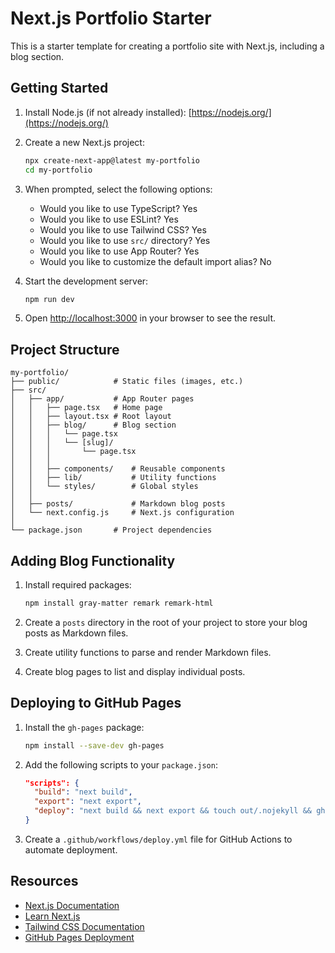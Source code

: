 # Next.js Portfolio Starter

This is a starter template for creating a portfolio site with Next.js, including a blog section.

## Getting Started

1. Install Node.js (if not already installed): [https://nodejs.org/](https://nodejs.org/)

2. Create a new Next.js project:
   ```bash
   npx create-next-app@latest my-portfolio
   cd my-portfolio
   ```

3. When prompted, select the following options:
   - Would you like to use TypeScript? Yes
   - Would you like to use ESLint? Yes
   - Would you like to use Tailwind CSS? Yes
   - Would you like to use `src/` directory? Yes
   - Would you like to use App Router? Yes
   - Would you like to customize the default import alias? No

4. Start the development server:
   ```bash
   npm run dev
   ```

5. Open [http://localhost:3000](http://localhost:3000) in your browser to see the result.

## Project Structure

```
my-portfolio/
├── public/            # Static files (images, etc.)
├── src/
│   ├── app/           # App Router pages
│   │   ├── page.tsx   # Home page
│   │   ├── layout.tsx # Root layout
│   │   ├── blog/      # Blog section
│   │   │   └── page.tsx
│   │   │   └── [slug]/
│   │   │       └── page.tsx
│   │   │
│   │   ├── components/    # Reusable components
│   │   ├── lib/           # Utility functions
│   │   └── styles/        # Global styles
│   │
│   ├── posts/             # Markdown blog posts
│   └── next.config.js     # Next.js configuration
│
└── package.json       # Project dependencies
```

## Adding Blog Functionality

1. Install required packages:
   ```bash
   npm install gray-matter remark remark-html
   ```

2. Create a `posts` directory in the root of your project to store your blog posts as Markdown files.

3. Create utility functions to parse and render Markdown files.

4. Create blog pages to list and display individual posts.

## Deploying to GitHub Pages

1. Install the `gh-pages` package:
   ```bash
   npm install --save-dev gh-pages
   ```

2. Add the following scripts to your `package.json`:
   ```json
   "scripts": {
     "build": "next build",
     "export": "next export",
     "deploy": "next build && next export && touch out/.nojekyll && gh-pages -d out -t true"
   }
   ```

3. Create a `.github/workflows/deploy.yml` file for GitHub Actions to automate deployment.

## Resources

- [Next.js Documentation](https://nextjs.org/docs)
- [Learn Next.js](https://nextjs.org/learn)
- [Tailwind CSS Documentation](https://tailwindcss.com/docs)
- [GitHub Pages Deployment](https://github.com/vercel/next.js/tree/canary/examples/github-pages) 